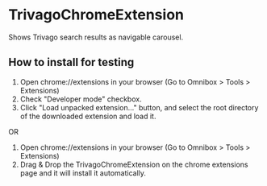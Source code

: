 TrivagoChromeExtension
=======================

Shows Trivago search results as navigable carousel.

How to install for testing
----------------------------

1. Open chrome://extensions in your browser (Go to Omnibox > Tools > Extensions)
2. Check "Developer mode" checkbox.
3. Click "Load unpacked extension…" button, and select the root directory of the downloaded extension and load it.

OR

1. Open chrome://extensions in your browser (Go to Omnibox > Tools > Extensions)
2. Drag & Drop the TrivagoChromeExtension on the chrome extensions page and it will install it automatically.


